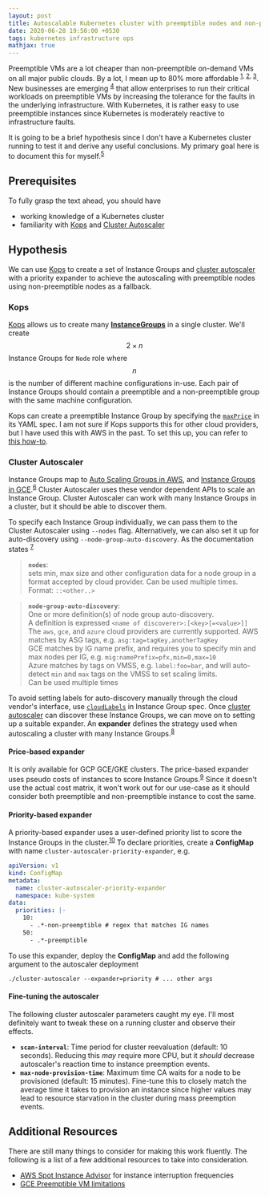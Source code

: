 ```yaml
---
layout: post
title: Autoscalable Kubernetes cluster with preemptible nodes and non-preemptible fallback
date: 2020-06-28 19:50:00 +0530
tags: kubernetes infrastructure ops
mathjax: true
---
```


Preemptible VMs are a lot cheaper than non-preemptible on-demand VMs on all
major public clouds. By a lot, I mean up to 80% more affordable
<sup>[1][ref-1], [2][ref-2], [3][ref-3]</sup>. New businesses are emerging
<sup>[4][ref-4]</sup> that allow enterprises to run their critical workloads
on preemptible VMs by increasing the tolerance for the faults in the underlying
infrastructure. With Kubernetes, it is rather easy to use preemptible instances
since Kubernetes is moderately reactive to infrastructure faults.

It is going to be a brief hypothesis since I don't have a Kubernetes cluster
running to test it and derive any useful conclusions. My primary goal here is to
document this for myself.<sup>[5][ref-5]</sup>

## Prerequisites

To fully grasp the text ahead, you should have

- working knowledge of a Kubernetes cluster
- familiarity with [Kops][kops] and [Cluster Autoscaler][cluster-autoscaler]

## Hypothesis

We can use [Kops][kops] to create a set of Instance Groups and [cluster
autoscaler][cluster-autoscaler] with a priority expander to achieve the
autoscaling with preemptible nodes using non-preemptible nodes as a fallback.

### Kops

[Kops][kops] allows us to create many [**InstanceGroups**][kops-instance-groups]
in a single cluster. We'll create $$2 \times n$$ Instance Groups for `Node` role
where $$n$$ is the number of different machine configurations in-use. Each pair
of Instance Groups should contain a preemptible and a non-preemptible group with
the same machine configuration.

Kops can create a preemptible Instance Group by specifying the
[`maxPrice`][kops-ig-max-price] in its YAML spec. I am not sure if Kops supports
this for other cloud providers, but I have used this with AWS in the past. To
set this up, you can refer to [this how-to][kops-ig-spot-how-to].

### Cluster Autoscaler

Instance Groups map to [Auto Scaling Groups in AWS][aws-ec2-asg], and [Instance
Groups in GCE][gcp-ig].<sup>[6][ref-6]</sup> Cluster Autoscaler uses these
vendor dependent APIs to scale an Instance Group. Cluster Autoscaler can work
with many Instance Groups in a cluster, but it should be able to discover them.

To specify each Instance Group individually, we can pass them to the Cluster
Autoscaler using `--nodes` flag. Alternatively, we can also set it up for
auto-discovery using `--node-group-auto-discovery`. As the documentation states
<sup>[7][ref-7]</sup>

> **`nodes`**:  
> sets min, max size and other configuration data for a node group in a format
> accepted by cloud provider. Can be used multiple times. Format: `::<other..>`

> **`node-group-auto-discovery`**:  
> One or more definition(s) of node group auto-discovery.<br>A definition is
> expressed `<name of discoverer>:[<key>[=<value>]]`<br>The `aws`, `gce`, and
> `azure` cloud providers are currently supported. AWS matches by ASG tags, e.g.
> `asg:tag=tagKey,anotherTagKey`<br>GCE matches by IG name prefix, and requires
> you to specify min and max nodes per IG, e.g.
> `mig:namePrefix=pfx,min=0,max=10`<br> Azure matches by tags on VMSS, e.g.
> `label:foo=bar`, and will auto-detect `min` and `max` tags on the VMSS to set
> scaling limits.<br>Can be used multiple times

To avoid setting labels for auto-discovery manually through the cloud vendor's
interface, use [`cloudLabels`][kops-ig-cloud-labels] in Instance Group spec.
Once [cluster autoscaler][cluster-autoscaler] can discover these Instance
Groups, we can move on to setting up a suitable expander. An **expander**
defines the strategy used when autoscaling a cluster with many Instance
Groups.<sup>[8][ref-8]</sup>

#### Price-based expander

It is only available for GCP GCE/GKE clusters. The price-based expander uses
pseudo costs of instances to score Instance Groups.<sup>[9][ref-9]</sup> Since
it doesn't use the actual cost matrix, it won't work out for our use-case as it
should consider both preemptible and non-preemptible instance to cost the same.

#### Priority-based expander

A priority-based expander uses a user-defined priority list to score the
Instance Groups in the cluster.<sup>[10][ref-10]</sup> To declare priorities,
create a **ConfigMap** with name `cluster-autoscaler-priority-expander`, e.g.

```yaml
apiVersion: v1
kind: ConfigMap
metadata:
  name: cluster-autoscaler-priority-expander
  namespace: kube-system
data:
  priorities: |-
    10:
      - .*-non-preemptible # regex that matches IG names
    50:
      - .*-preemptible
```

To use this expander, deploy the **ConfigMap** and add the following argument to
the autoscaler deployment

```shell
./cluster-autoscaler --expander=priority # ... other args
```

#### Fine-tuning the autoscaler

The following cluster autoscaler parameters caught my eye. I'll most definitely
want to tweak these on a running cluster and observe their effects.

- **`scan-interval`**: Time period for cluster reevaluation (default: 10
  seconds). Reducing this *may* require more CPU, but it *should* decrease
  autoscaler's reaction time to instance preemption events.
- **`max-node-provision-time`**: Maximum time CA waits for a node to be
  provisioned (default: 15 minutes). Fine-tune this to closely match the average
  time it takes to provision an instance since higher values may lead to
  resource starvation in the cluster during mass preemption events.

## Additional Resources

There are still many things to consider for making this work fluently. The
following is a list of a few additional resources to take into consideration.

- [AWS Spot Instance Advisor][aws-spot-advisor] for instance interruption
  frequencies
- [GCE Preemptible VM limitations][gce-preemptible-limitations]

[kops]: https://github.com/kubernetes/kops
[cluster-autoscaler]: https://github.com/kubernetes/autoscaler/tree/master/cluster-autoscaler
[kops-instance-groups]: https://github.com/kubernetes/kops/blob/master/docs/instance_groups.md
[kops-ig-max-price]: https://pkg.go.dev/k8s.io/kops/pkg/apis/kops?tab=doc#InstanceGroupSpec.MaxPrice
[kops-ig-spot-how-to]: https://onica.com/blog/devops/aws-spot-instances-with-kubernetes-kops/
[aws-ec2-asg]: https://docs.aws.amazon.com/autoscaling/ec2/userguide/AutoScalingGroup.html
[gcp-ig]: https://cloud.google.com/compute/docs/instance-groups
[kops-ig-cloud-labels]: https://github.com/kubernetes/kops/blob/master/docs/labels.md
[aws-spot-advisor]: https://aws.amazon.com/ec2/spot/instance-advisor/
[gce-preemptible-limitations]: https://cloud.google.com/compute/docs/instances/preemptible#limitations
[ref-1]: https://aws.amazon.com/ec2/spot/pricing/
[ref-2]: https://cloud.google.com/preemptible-vms#predictable-and-low-cost
[ref-3]: https://azure.microsoft.com/en-in/pricing/details/virtual-machines/linux/#text-heading3
[ref-4]: https://spot.io
[ref-5]: http://stankmemes.com/
[ref-6]: https://kops.sigs.k8s.io/manifests_and_customizing_via_api/#instance-groups
[ref-7]: https://github.com/kubernetes/autoscaler/blob/master/cluster-autoscaler/FAQ.md#what-are-the-parameters-to-ca
[ref-8]: https://github.com/kubernetes/autoscaler/blob/master/cluster-autoscaler/FAQ.md#what-are-expanders
[ref-9]: https://github.com/kubernetes/autoscaler/blob/master/cluster-autoscaler/proposals/pricing.md
[ref-10]: https://github.com/kubernetes/autoscaler/blob/master/cluster-autoscaler/expander/priority/readme.md
